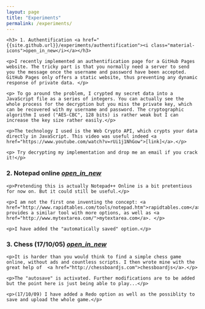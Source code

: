 ```yaml
---
layout: page
title: "Experiments"
permalink: /experiments/
---
```


<div class="post-summary">

	<h3> 1. Authentification <a href="{{site.github.url}}/experiments/authentification"><i class="material-icons">open_in_new</i></a></h3>

	<p>I recently implemented an authentification page for a GitHub Pages website. The tricky part is that you normally need a server to send you the message once the username and password have been accepted. GitHub Pages only offers a static website, thus preventing any dynamic response of private data. </p>

	<p> To go around the problem, I crypted my secret data into a JavaScript file as a series of integers. You can actually see the whole process for the decryption but you miss the private key, which can be recovered with my username and password. The cryptographic algorithm I used ("AES-CBC", 128 bits) is rather weak but I can increase the key size rather easily.</p>

	<p>The technology I used is the Web Crypto API, which crypts your data directly in JavaScript. This video was useful indeed <a href="https://www.youtube.com/watch?v=rUi1j1NhGow">[link]</a>.</p>

	<p> Try decrypting my implementation and drop me an email if you crack it!</p>

</div>


<div class="post-summary">
	<h3> 2. Notepad online <a href="{{site.github.url}}/experiments/notepad-online"><i class="material-icons">open_in_new</i></a></h3>

	<p>Pretending this is actually Notepad++ Online is a bit pretentious for now on. But it could still be useful.</p>

	<p>I am not the first one inventing the concept: <a href="http://www.rapidtables.com/tools/notepad.htm">rapidtables.com</a> provides a similar tool with more options, as well as <a href="http://www.mytextarea.com/">mytextarea.com</a>. </p>

	<p>I have added the "automatically saved" option.</p>

</div>


<div class="post-summary">
	<h3> 3. Chess (17/10/05) <a href="{{site.github.url}}/experiments/chess"><i class="material-icons">open_in_new</i></a></h3>

	<p>It is harder than you would think to find a simple chess game online, without ads and countless scripts. I then wrote mine with the great help of  <a href="http://chessboardjs.com">chessboardjs</a>.</p>

    <p>The "autosave" is activated. Further modifications are to be added but the point here is just being able to play...</p>
    
    <p>(17/10/09) I have added a Redo option as well as the possiblity to save and upload the whole game.</p>
</div>


